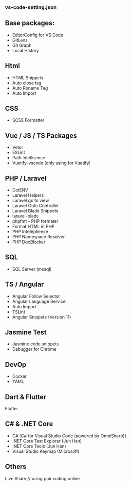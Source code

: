 ### vs-code-setting.json

## Base packages:

- EditorConfig for VS Code
- GitLens
- Git Graph
- Local History

## Html
- HTML Snippets
- Auto close tag
- Auto Rename Tag
- Auto Import

## CSS

- SCSS Formatter

## Vue / JS / TS Packages
- Vetur
- ESLint
- Path Intellisense
- Vuetify-vscode (only using for Vuetify)

## PHP / Laravel
- DotENV
- Laravel Helpers
- Laravel go to view
- Laravel Goto Controller
- Laravel Blade Snippets
- laravel-blade
- phpfmt - PHP formater
- Format HTML in PHP
- PHP Intelephense
- PHP Namespace Resolver
- PHP DocBlocker

## SQL

- SQL Server (mssql)


## TS / Angular 
- Angular Follow Selector
- Angular Language Service
- Auto Import
- TSLint
- Angular Snippets (Version 11)

## Jasmine Test

- Jasmine code snippets
- Debugger for Chrome

## DevOp
- Docker
- YAML

## Dart & Flutter
Flutter

## C# & .NET Core
- C# (C# for Visual Studio Code (powered by OmniSharp))
- .NET Core Test Explorer (Jun Han)
- .NET Core Tools (Jun Han)
- Visual Studio Keymap (Microsoft)


## Others

Live Share // using pair coding online

